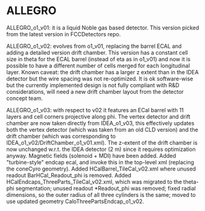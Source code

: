 ALLEGRO
========================
ALLEGRO_o1_v01: it is a liquid Noble gas based detector. This version picked from the latest version in FCCDetectors repo.

ALLEGRO_o1_v02: evolves from o1_v01, replacing the barrel ECAL and adding a detailed version drift chamber.
This version has a constant cell size in theta for the ECAL barrel (instead of eta as in o1_v01) and now it is possible to have a different number of cells merged for each longitudinal layer.
Known caveat: the drift chamber has a larger z extent than in the IDEA detector but the wire spacing was not re-optimized. It is ok software-wise but the currently implemented design is not fully compliant with R&D considerations, will need a new drift chamber layout from the detector concept team.

ALLEGRO_o1_v03: with respect to v02 it features an ECal barrel with 11 layers and cell corners projective along phi.
The vertex detector and drift chamber are now taken directly from IDEA_o1_v03, this effectively updates both the vertex detector (which was taken from an old CLD version) and the drift chamber (which was corresponding to IDEA_o1_v02/DriftChamber_o1_v01.xml). The z-extent of the drift chamber is now unchanged w.r.t. the IDEA detector (2 m) since it requires optimization anyway.
Magnetic fields (solenoid + MDI) have been added.
Added "turbine-style" endcap ecal, and invoke this in the top-level xml (replacing the coneCyro geometry).
Added HCalBarrel_TileCal_v02.xml where unused readout BarHCal_Readout_phi is removed. 
Added HCalEndcaps_ThreeParts_TileCal_v02.xml, which was migrated to the theta-phi segmentation; unused readout *Readout_phi was removed; 
fixed radial dimensions, so the outer radius of all three cylinders is the same; moved to use updated geometry CaloThreePartsEndcap_o1_v02. 
